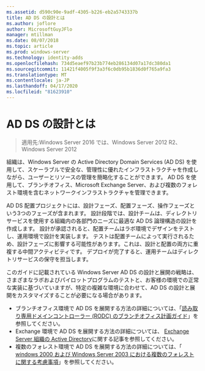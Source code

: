 ```yaml
---
ms.assetid: d590c90e-9adf-4305-b226-eb2a5743337b
title: AD DS の設計とは
ms.author: joflore
author: MicrosoftGuyJFlo
manager: mtillman
ms.date: 08/07/2018
ms.topic: article
ms.prod: windows-server
ms.technology: identity-adds
ms.openlocfilehash: 734d5eaef97b23b774eb286134d07a17dc380da1
ms.sourcegitcommit: 11421f4005f9f3a3f6c0db95b1836d0f765a9fa3
ms.translationtype: MT
ms.contentlocale: ja-JP
ms.lasthandoff: 04/17/2020
ms.locfileid: "81623910"
---
```

# <a name="understanding-ad-ds-design"></a>AD DS の設計とは

> 適用先:Windows Server 2016 では、Windows Server 2012 R2、Windows Server 2012

組織は、Windows Server の Active Directory Domain Services (AD DS) を使用して、スケーラブルで安全な、管理性に優れたインフラストラクチャを作成しながら、ユーザーとリソースの管理を簡略化することができます。 AD DS を使用して、ブランチオフィス、Microsoft Exchange Server、および複数のフォレスト環境を含むネットワークインフラストラクチャを管理できます。

AD DS 配置プロジェクトには、設計フェーズ、配置フェーズ、操作フェーズという3つのフェーズが含まれます。 設計段階では、設計チームは、ディレクトリサービスを使用する組織内の各部門のニーズに最適な AD DS 論理構造の設計を作成します。 設計が承認されると、配置チームはラボ環境でデザインをテストし、運用環境で設計を実装します。 テストは配置チームによって実行されるため、設計フェーズに影響する可能性があります。これは、設計と配置の両方に重複する中間アクティビティです。 デプロイが完了すると、運用チームはディレクトリサービスの保守を担当します。

このガイドに記載されている Windows Server AD DS の設計と展開の戦略は、さまざまなラボおよびパイロットプログラムのテストと、お客様の環境での正常な実装に基づいていますが、特定の複雑な環境に合わせて、AD DS の設計と展開をカスタマイズすることが必要になる場合があります。

- ブランチオフィス環境で AD DS を展開する方法の詳細については、「[読み取り専用ドメインコントローラー (RODC) のブランチオフィス計画ガイド](https://docs.microsoft.com/previous-versions/windows/it-pro/windows-server-2008-R2-and-2008/dd734758(v=ws.10))」を参照してください。
- Exchange 環境で AD DS を展開する方法の詳細については、 [Exchange Server 組織の Active Directory](https://docs.microsoft.com/Exchange/plan-and-deploy/active-directory/active-directory)に関する記事を参照してください。
- 複数のフォレスト環境で AD DS を展開する方法の詳細については、「 [windows 2000 および Windows Server 2003 における複数のフォレストに関する考慮事項](https://docs.microsoft.com/previous-versions/windows/it-pro/windows-server-2003/cc739395(v=ws.10))」を参照してください。
